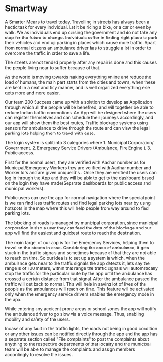 # Smartway
A Smarter Means to travel today.
Travelling in streets has always been a hectic task for every individual. Let it be riding a bike, or a car or even by walk. We as individuals end up cursing the government and do not take any step for the future to change. Individuals suffer in finding right place to park their vehicles and end up parking in places which cause more traffic. Apart from normal citizens an ambulance driver has to struggle a lot in order to overcome the traffic in order to save a life.

The streets are not tended properly after any repair is done and this causes the people living near to suffer because of that.

As the world is moving towards making everything online and reduce the load of humans, the main part starts from the cities and towns, when these are kept in a neat and tidy manner, and is well organized everything else gets more and more easier.

Our team 200 Success came up with a solution to develop an Application through which all the people will be benefited, and will together be able to reduce Indian traffic commotions. An App will be designed where the users can register themselves and can schedule their journeys accordingly, and our app will show them the best routes, Traffic blockage systems using sensors for ambulance to drive through the route and can view the legal parking lots helping them to travel with ease.

The login system is split into 3 categories where 1. Municipal Corporation/ Government. 2. Emergency Service Drivers (Ambulance, Fire Engine ). 3. Public access.

First for the normal users, they are verified with Aadhar number as for Municipal/Emergency Workers they are verified with Aadhar number and Worker Id's and are given unique Id's . Once they are verified the users can log in through the App and they will be able to get to the dashboard based on the login they have made(Separate dashboards for public access and municipal workers).

Public users can use the app for normal navigation where the special point is we can find less traffic routes and find legal parking lots near by using hotspots in the map where this will help people from way around to find parking lots.

The blocking of roads is managed by municipal corporation, since municipal corporation is also a user they can feed the data of the blockage and our app will find the easiest and quickest route to reach the destination.

The main target of our app is for the Emergency Services, helping them to travel on the streets in ease. Considering the case of ambulance, it gets stuck in the traffic signals and sometimes because of that they are not able to reach on time. So our idea is to set up a system in which, when the ambulance gets near to the traffic signals the app detects it, lets say the range is of 100 meters, within that range the traffic signals will automatically stop the traffic for the particular route by the app until the ambulance has crossed a certain distance from that signal. After the ambulance passed the traffic will get back to normal. This will help in saving lot of lives of the people as the ambulances will reach on time. This feature will be activated only when the emergency service drivers enables the emergency mode in the app.

While entering any accident prone areas or school zones the app will notify the ambulance driver to go slow via a voice message. Thus, enabling mobility and safety of the users.

Incase of any fault in the traffic lights, the roads not being in good condition or any other issues can be notified directly through the app and the app has a separate section called "File complaints" to post the complaints about anything to the respective departments of that locality and the municipal team will be able to manage the complaints and assign members accordingly to resolve the issues .
